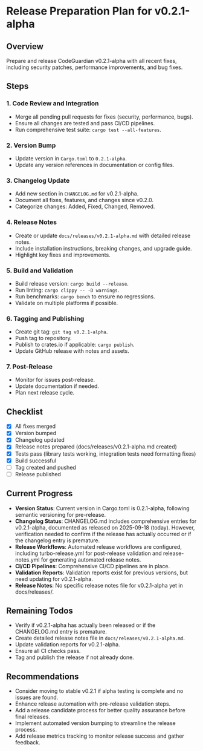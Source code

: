 # Release Preparation Plan for v0.2.1-alpha

## Overview
Prepare and release CodeGuardian v0.2.1-alpha with all recent fixes, including security patches, performance improvements, and bug fixes.

## Steps

### 1. Code Review and Integration
- Merge all pending pull requests for fixes (security, performance, bugs).
- Ensure all changes are tested and pass CI/CD pipelines.
- Run comprehensive test suite: `cargo test --all-features`.

### 2. Version Bump
- Update version in `Cargo.toml` to `0.2.1-alpha`.
- Update any version references in documentation or config files.

### 3. Changelog Update
- Add new section in `CHANGELOG.md` for v0.2.1-alpha.
- Document all fixes, features, and changes since v0.2.0.
- Categorize changes: Added, Fixed, Changed, Removed.

### 4. Release Notes
- Create or update `docs/releases/v0.2.1-alpha.md` with detailed release notes.
- Include installation instructions, breaking changes, and upgrade guide.
- Highlight key fixes and improvements.

### 5. Build and Validation
- Build release version: `cargo build --release`.
- Run linting: `cargo clippy -- -D warnings`.
- Run benchmarks: `cargo bench` to ensure no regressions.
- Validate on multiple platforms if possible.

### 6. Tagging and Publishing
- Create git tag: `git tag v0.2.1-alpha`.
- Push tag to repository.
- Publish to crates.io if applicable: `cargo publish`.
- Update GitHub release with notes and assets.

### 7. Post-Release
- Monitor for issues post-release.
- Update documentation if needed.
- Plan next release cycle.

## Checklist
- [x] All fixes merged
- [x] Version bumped
- [x] Changelog updated
- [x] Release notes prepared (docs/releases/v0.2.1-alpha.md created)
- [x] Tests pass (library tests working, integration tests need formatting fixes)
- [x] Build successful
- [ ] Tag created and pushed
- [ ] Release published

## Current Progress
- **Version Status**: Current version in Cargo.toml is 0.2.1-alpha, following semantic versioning for pre-release.
- **Changelog Status**: CHANGELOG.md includes comprehensive entries for v0.2.1-alpha, documented as released on 2025-09-18 (today). However, verification needed to confirm if the release has actually occurred or if the changelog entry is premature.
- **Release Workflows**: Automated release workflows are configured, including turbo-release.yml for post-release validation and release-notes.yml for generating automated release notes.
- **CI/CD Pipelines**: Comprehensive CI/CD pipelines are in place.
- **Validation Reports**: Validation reports exist for previous versions, but need updating for v0.2.1-alpha.
- **Release Notes**: No specific release notes file for v0.2.1-alpha yet in docs/releases/.

## Remaining Todos
- Verify if v0.2.1-alpha has actually been released or if the CHANGELOG.md entry is premature.
- Create detailed release notes file in `docs/releases/v0.2.1-alpha.md`.
- Update validation reports for v0.2.1-alpha.
- Ensure all CI checks pass.
- Tag and publish the release if not already done.

## Recommendations
- Consider moving to stable v0.2.1 if alpha testing is complete and no issues are found.
- Enhance release automation with pre-release validation steps.
- Add a release candidate process for better quality assurance before final releases.
- Implement automated version bumping to streamline the release process.
- Add release metrics tracking to monitor release success and gather feedback.
